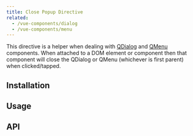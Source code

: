 ```yaml
---
title: Close Popup Directive
related:
  - /vue-components/dialog
  - /vue-components/menu
---
```


This directive is a helper when dealing with [QDialog](/vue-components/dialog) and [QMenu](/vue-components/menu) components. When attached to a DOM element or component then that component will close the QDialog or QMenu (whichever is first parent) when clicked/tapped.

## Installation

<doc-installation directives="ClosePopup" />

## Usage

<doc-example title="With a QMenu" file="ClosePopup/Menu" />

<doc-example title="With a QDialog" file="ClosePopup/Dialog" />

## API
<doc-api file="ClosePopup" />

